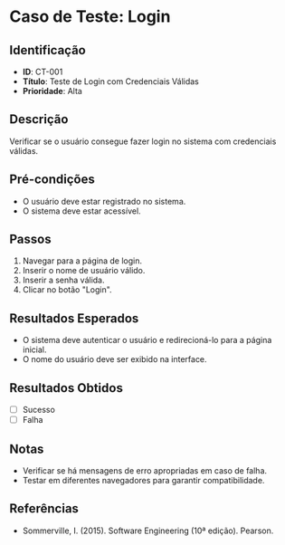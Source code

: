 # Caso de Teste: Login

## Identificação
- **ID**: CT-001
- **Título**: Teste de Login com Credenciais Válidas
- **Prioridade**: Alta

## Descrição
Verificar se o usuário consegue fazer login no sistema com credenciais válidas.

## Pré-condições
- O usuário deve estar registrado no sistema.
- O sistema deve estar acessível.

## Passos
1. Navegar para a página de login.
2. Inserir o nome de usuário válido.
3. Inserir a senha válida.
4. Clicar no botão "Login".

## Resultados Esperados
- O sistema deve autenticar o usuário e redirecioná-lo para a página inicial.
- O nome do usuário deve ser exibido na interface.

## Resultados Obtidos
- [ ] Sucesso
- [ ] Falha

## Notas
- Verificar se há mensagens de erro apropriadas em caso de falha.
- Testar em diferentes navegadores para garantir compatibilidade.

## Referências
- Sommerville, I. (2015). Software Engineering (10ª edição). Pearson.